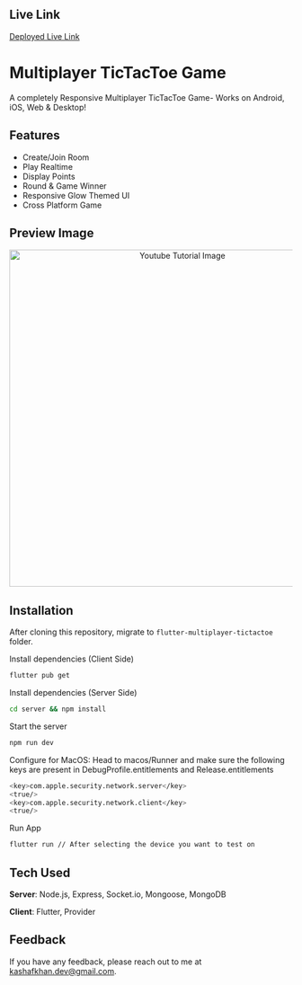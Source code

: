## Live Link 
[Deployed Live Link](https://realgame.netlify.app/#/main-menu)

# Multiplayer TicTacToe Game

A completely Responsive Multiplayer TicTacToe Game- Works on Android, iOS, Web & Desktop! 

## Features
- Create/Join Room
- Play Realtime
- Display Points
- Round & Game Winner
- Responsive Glow Themed UI
- Cross Platform Game

## Preview Image

<p align="center">
  <img width="600" src="https://github.com/RivaanRanawat/flutter-multiplayer-tictactoe/blob/master/screenshot.png" alt="Youtube Tutorial Image">
</p>


## Installation
After cloning this repository, migrate to ```flutter-multiplayer-tictactoe``` folder.

Install dependencies (Client Side)
```bash
flutter pub get
```

Install dependencies (Server Side)

```bash
cd server && npm install
```

Start the server

```bash
npm run dev
```

Configure for MacOS:
Head to macos/Runner and make sure the following keys are present in DebugProfile.entitlements and Release.entitlements
```bash
<key>com.apple.security.network.server</key>
<true/>
<key>com.apple.security.network.client</key>
<true/>
```

Run App
```bash
flutter run // After selecting the device you want to test on
```

## Tech Used
**Server**: Node.js, Express, Socket.io, Mongoose, MongoDB

**Client**: Flutter, Provider
    
## Feedback

If you have any feedback, please reach out to me at kashafkhan.dev@gmail.com.

